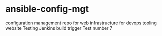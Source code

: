 # ansible-config-mgt
configuration management repo for web infrastructure  for devops tooling website
Testing Jenkins build trigger
Test number 7
